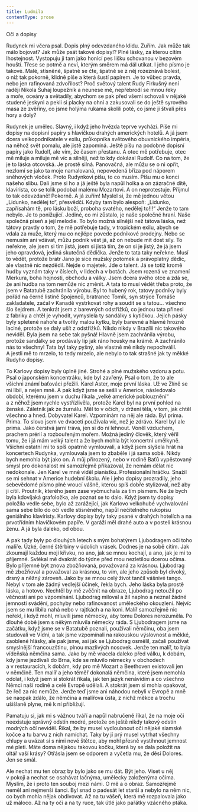 ```yaml
---
title: Ludmila
contentType: prose
---
```


<section>

Oči a dopisy

</section>

<section>

Rudynek mi včera psal. Dopis plný odevzdaného klidu. Zuřím. Jak může tak málo bojovat? Jak může psát takové dopisy!? Plné lásky, za kterou cítím lhostejnost. Vystopuju ji tam jako honicí pes lišku schovanou v bezovém houští. Třese se potmě a neví, kterým směrem má dál utíkat. I jeho písmo je takové. Malé, stísněné, špatně se čte, špatně se z něj rozeznává bolest, o níž tak pokorně, klidně píše a která šustí papírem. Je to vůbec pravda, nebo jen rafinovaná zdvořilost? Proč světový talent Rudy Firkušný není raději Nikola Šuhaj loupežník a neunese mě, nepřebrodí se mnou řeky a moře, oceány a světadíly, abychom se pak před všemi schovali v nějaké studené jeskyni a pekli si placky na ohni a zakusovali se do ještě syrového masa ze zvěřiny, co jsme holýma rukama skolili poté, co jsme ji štvali přes hory a doly?

Rudynek je umělec. Slavný, i když jeho hvězda teprve vychází. Píše mi dopisy na dopisní papíry s hlavičkou drahých amerických hotelů. A já jsem dcera velkopodnikatele v exilu, průkopníka světového obuvnického impéria, na něhož svět pomalu, ale jistě zapomíná. Ještě píšu na podobné dopisní papíry jako Rudolf, ale vím, že časem přestanu. A otec mě potřebuje, otec mě miluje a miluje mě víc a silněji, než to kdy dokázal Rudolf. Co na tom, že je to láska otcovská. Je prostě silná. Panovačná, ale můžu se o ni opřít, nezlomí se jako ta moje namalovaná, nepovedená bříza pod náporem sněhových vloček. Proto Rudynkovi píšu, to co musím. Píšu mu o konci našeho slibu. Dali jsme si ho a já ještě byla napůl holka a on zázračné dítě, klavírista, co se tolik podobal malému Mozartovi. A on neprotestuje. Přijmul to tak odevzdaně! Pokorně. A já zuřím! Myslel si, že mě jednou větou „Lidunko, nedělej to“, přesvědčí. Kdyby tam bylo alespoň: „Lidunko, zapřísahám tě, pro lásku boží, proboha svatého, nedělej to!!!“ Jenže to tam nebylo. Je to ponižující. Jediné, co mi zůstalo, je naše společné hraní. Naše společná píseň a její melodie. To bylo možná silnější než tátova láska, než tátovy pravdy o tom, že mě potřebuje tady, v tropickém exilu, abych se vdala za muže, který mu co nejlépe povede podnikové prodejny. Nebo se nemusím ani vdávat, můžu podnik vést já, až on nebude mít dost síly. To neřekne, ale jsem si tím jistá, jsem si jistá tím, že on si je jistý, že já jsem jeho opravdová, jediná skutečná dědička. Jenže to tata taky neřekne. Musí to vědět, protože bratr Jano je sice mužský potomek a právoplatný dědic, ale vlastně nic nezdědil. Nejde o majetek. Jde o talent. Já se totiž kromě hudby vyznám taky v číslech, v lidech a v botách. Jsem rozená ve znamení Merkura, boha hojnosti, obchodu a války. Jsem dcera svého otce a zdá se, že ani hudba na tom nemůže nic změnit. A tata to musí vědět třeba proto, že jsem v Batatubě zachránila výrobu. Byl to hubený rok, tatovy podniky byly pořád na černé listině Spojenců, bratranec Tomík, syn strýce Tomáše zakladatele, začal v Kanadě vystrkovat rohy a soudit se s tatou… všechno šlo šejdrem. A tenkrát jsem z barevných odstřižků, co jednou tata přinesl z fabriky a chtěl je vyhodit, vymyslela ty sandálky s kytičkou. Jejich pásky byly spletené nahoře a tvořily malou kytku, byly barevné a hlavně hrozně laciné, protože se daly ušít z odstřižků. Nikdo nikdy v Brazílii nic takového neviděl. Byla jsem na sebe tak pyšná! Hlavně jsem zachránila výrobu, protože sandálky se prodávaly líp jak ráno housky na krámě. A zachránilo nás to všechny! Tata byl taky pyšný, ale vlastně mě nikdy nepochválil. A jestli mě to mrzelo, to tedy mrzelo, ale nebylo to tak strašné jak ty měkké Rudyho dopisy.

To Karlovy dopisy byly úplně jiné. Strohé a plné mužského vzdoru a potu. Psal o japonském koncentráku, kde byl zavřený. Psal o tom, že to ale všichni známí baťováci přežili. Karel Aster, moje první láska. Už ve Zlíně se mi líbil, a nejen mně. A pak když jsme se sešli v Americe, následovalo období, kterému jsem v duchu říkala „velké americké poblouznění“ a z něhož jsem rychle vystřízlivěla, protože Karel byl na první pohled na ženské. Záletník jak ze žurnálu. Měl to v očích, v držení těla, v tom, jak chtěl všechno a hned. Dobyvatel Karel. Vzpomínám na něj ale ráda. Byl prima. Prima. To slovo jsem ve dvaceti používala víc, než je zdrávo. Karel byl ale prima. Jako čerstvá jarní tráva, jen si do ní lehnout. Voněl vzduchem, prachem prérií a rozbouřeným mořem. Možná jediný člověk, který věřil tomu, že i já mám velký talent a že bych mohla být koncertní umělkyně. Všichni ostatní mi to spíš opatrně vymlouvali, a když jsem slyšela hrát na koncertech Rudynka, vymlouvala jsem to zbaběle i já sama sobě. Nikdy bych nemohla být jako on. A můj přirozený, nebo v rodině Baťů vypěstovaný smysl pro dokonalost mi samozřejmě přikazoval, že nemám dělat nic nedokonale. Jen Karel ve mně viděl pianistku. Profesionální hráčku. Snažil se mi sehnat v Americe hudební školu. Ale i jeho dopisy prozradily, jeho sebevědomé písmo plné vroucí vášně, kterou spíš dobře stylizoval, než aby ji cítil. Proutník, kterého jsem zase vyčmuchala za tím písmem. Ne že bych byla kdovíjaká grafoložka, ale poznat se to dalo. Když jsem ty dopisy položila vedle sebe, bylo až zarážející, jak Karlovo velkohubé vychvalování sama sebe bilo do očí vedle stísněného, napůl nečitelného rukopisu geniálního klavíristy. Karlovy dopisy byly taky psané v drahých hotelích a na prvotřídním hlavičkovém papíře. V garáži měl drahé auto a v posteli krásnou ženu. A já byla daleko, od obou.

A pak tady byly po dlouhých letech s mým bohatýrem Ljubodra­gem oči toho malíře. Úzké, černé štěrbiny v údolích vrásek. Dodnes je na sobě cítím. Jak zkoumají každou moji křivku, no ano, jak se mnou kochají, a ano, jak je mi to příjemné. Svlékal mě dvakrát do týdne před mou nezletilou dcerou očima. Bylo příjemné být znova zbožňovaná, považovaná za krásnou. Ljubodrag mě zbožňoval a považoval za krásnou, to vím, ale jeho způsob byl divoký, drsný a něžný zároveň. Jako by se mnou celý život tančil vášnivé tango. Nebyl v tom ale žádný vedlejší účinek, řekla bych. Jeho láska byla prostě láska, a hotovo. Nechtěl by mě zvěčnit na obraze, Ljubodrag netoužil po věčnosti ani po vzpomínání. Ljubodrag miloval a žil naplno a neznal žádné jemnosti svádění, pochyby nebo rafinovanost uměleckého okouzlení. Nejvíc jsem se mu líbila nahá nebo v rajtkách a na koni. Malíř samozřejmě nic neřekl, i když mohl, mluvili jsme německy, aby tomu Dolores nerozuměla. Po dlouhé době jsem s někým mluvila německy ráda. S Ljubodragem jsme na začátku, když jsme se v Batatubě poznali, používali němčinu, oba jsem studovali ve Vídni, a tak jsme vzpomínali na rakouskou výslovnost a měkké, zaoblené hlásky, ale pak jsme, asi jak se Ljubodrag osmělil, začali používat smyslnější francouzštinu, plnou mazlivých nosovek. Jenže ten malíř, to byla vídeňská němčina sama. Jako by mě vracela daleko před válku, k dobám, kdy jsme jezdívali do Brna, kde se mluvilo německy v obchodech a v restauracích, k dobám, kdy pro mě Mozart a Beethoven existovali jen v němčině. Ten malíř a jeho téměř dokonalá němčina, které jsem nemohla odolat, i když jsem si stokrát říkala, jak ten jazyk nenávidím a co všechno Němci naší rodině a celé Evropě udělali. A stokrát jsem si mohla opakovat, že řeč za nic nemůže. Jenže teď jsme ani náhodou nebyli v Evropě a mně se naopak zdálo, že němčina a malířova ústa, z nichž měkce a trochu ušišlaně plyne, mě k ní přibližují.

Pamatuju si, jak mi s vážnou tváří a napůl nabručeně říkal, že na moje oči neexistuje správný odstín modré, protože on ještě nikdy takový odstín modrých očí neviděl. Říkal, že by musel vydloubnout oči nějaké siamské kočce a tu barvu z nich namíchat. Taky by jí prý musel vytrhat všechny chlupy a uvázat si s nimi nové štětce, aby mohl přesně vystihnout jemnost mé pleti. Máte doma nějakou takovou kočku, která by se dala položit na oltář vaší krásy? Otřásla jsem se odporem a vyčetla mu, že děsí Dolores. Jen se smál.

Ale nechat mu ten obraz by bylo jako se mu dát. Být jeho. Viset u něj v pokoji a nechat se osahávat lačnýma, umělecky založenýma očima. Myslím, že i proto ten souboj mezi námi. O mě a o obraz. Samozřejmě neměl ani nejmenší šanci. Byl snad o padesát let starší a nebylo na něm nic, co bych mohla nějak obdivovat. Až na tu vášeň, která mě rozpalovala jako už máloco. Až na ty oči a na ty ruce, tak útlé jako pařátky vzácného ptáka.

</section>
